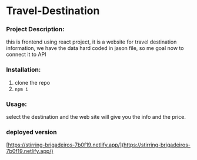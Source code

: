 # Travel-Destination

### Project Description: 
this is frontend using react project, it is a website for travel destination information, we have the data hard coded in jason file, so me goal now to connect it to API 


### Installation:
 1. clone the repo 
 2. `npm i`


### Usage:
 select the destination and the web site will give you the info and the price.

### deployed version 
[https://stirring-brigadeiros-7b0f19.netlify.app/](https://stirring-brigadeiros-7b0f19.netlify.app/)

